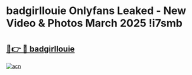 # badgirllouie Onlyfans Leaked - New Video & Photos March 2025 !i7smb

# <h2><a href="https://v3nu7k.iuczelnia.edu.pl?title=badgirllouie&ref=i7smb">🔗👉 🔴 badgirllouie</a></h2>

[![acn](https://github.com/user-attachments/assets/0f9c940e-d8b0-45ae-aac7-cd30a18b3e1c)](https://v3nu7k.iuczelnia.edu.pl?title=badgirllouie&ref=i7smb)

